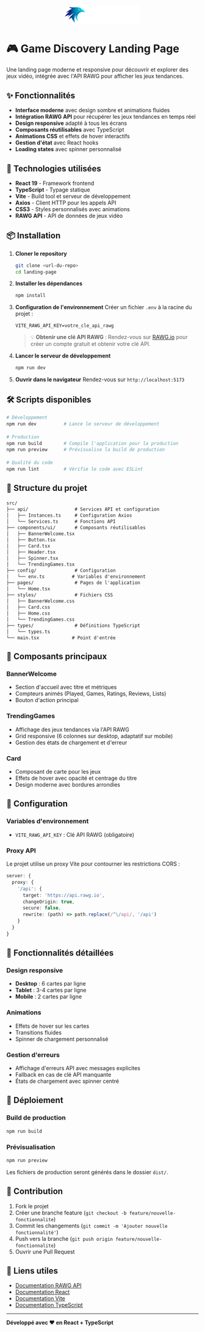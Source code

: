 <div align="center">
  <img src="apex-games-frontend/src/assets/images/logo-apex.png" alt="Apex Games Logo" width="200">
</div>

# 🎮 Game Discovery Landing Page

Une landing page moderne et responsive pour découvrir et explorer des jeux vidéo, intégrée avec l'API RAWG pour afficher les jeux tendances.

## ✨ Fonctionnalités

- **Interface moderne** avec design sombre et animations fluides
- **Intégration RAWG API** pour récupérer les jeux tendances en temps réel
- **Design responsive** adapté à tous les écrans
- **Composants réutilisables** avec TypeScript
- **Animations CSS** et effets de hover interactifs
- **Gestion d'état** avec React hooks
- **Loading states** avec spinner personnalisé

## 🚀 Technologies utilisées

- **React 19** - Framework frontend
- **TypeScript** - Typage statique
- **Vite** - Build tool et serveur de développement
- **Axios** - Client HTTP pour les appels API
- **CSS3** - Styles personnalisés avec animations
- **RAWG API** - API de données de jeux vidéo

## 📦 Installation

1. **Cloner le repository**
   ```bash
   git clone <url-du-repo>
   cd landing-page
   ```

2. **Installer les dépendances**
   ```bash
   npm install
   ```

3. **Configuration de l'environnement**
   Créer un fichier `.env` à la racine du projet :
   ```env
   VITE_RAWG_API_KEY=votre_cle_api_rawg
   ```
   
   > 💡 **Obtenir une clé API RAWG** : Rendez-vous sur [RAWG.io](https://rawg.io/apidocs) pour créer un compte gratuit et obtenir votre clé API.

4. **Lancer le serveur de développement**
   ```bash
   npm run dev
   ```

5. **Ouvrir dans le navigateur**
   Rendez-vous sur `http://localhost:5173`

## 🛠️ Scripts disponibles

```bash
# Développement
npm run dev          # Lance le serveur de développement

# Production
npm run build        # Compile l'application pour la production
npm run preview      # Prévisualise la build de production

# Qualité du code
npm run lint         # Vérifie le code avec ESLint
```

## 📁 Structure du projet

```
src/
├── api/                 # Services API et configuration
│   ├── Instances.ts     # Configuration Axios
│   └── Services.ts      # Fonctions API
├── components/ui/       # Composants réutilisables
│   ├── BannerWelcome.tsx
│   ├── Button.tsx
│   ├── Card.tsx
│   ├── Header.tsx
│   ├── Spinner.tsx
│   └── TrendingGames.tsx
├── config/              # Configuration
│   └── env.ts          # Variables d'environnement
├── pages/               # Pages de l'application
│   └── Home.tsx
├── styles/              # Fichiers CSS
│   ├── BannerWelcome.css
│   ├── Card.css
│   ├── Home.css
│   └── TrendingGames.css
├── types/               # Définitions TypeScript
│   └── types.ts
└── main.tsx            # Point d'entrée
```

## 🎨 Composants principaux

### BannerWelcome
- Section d'accueil avec titre et métriques
- Compteurs animés (Played, Games, Ratings, Reviews, Lists)
- Bouton d'action principal

### TrendingGames
- Affichage des jeux tendances via l'API RAWG
- Grid responsive (6 colonnes sur desktop, adaptatif sur mobile)
- Gestion des états de chargement et d'erreur

### Card
- Composant de carte pour les jeux
- Effets de hover avec opacité et centrage du titre
- Design moderne avec bordures arrondies

## 🔧 Configuration

### Variables d'environnement
- `VITE_RAWG_API_KEY` : Clé API RAWG (obligatoire)

### Proxy API
Le projet utilise un proxy Vite pour contourner les restrictions CORS :
```typescript
server: {
  proxy: {
    '/api': {
      target: 'https://api.rawg.io',
      changeOrigin: true,
      secure: false,
      rewrite: (path) => path.replace(/^\/api/, '/api')
    }
  }
}
```

## 🎯 Fonctionnalités détaillées

### Design responsive
- **Desktop** : 6 cartes par ligne
- **Tablet** : 3-4 cartes par ligne
- **Mobile** : 2 cartes par ligne

### Animations
- Effets de hover sur les cartes
- Transitions fluides
- Spinner de chargement personnalisé

### Gestion d'erreurs
- Affichage d'erreurs API avec messages explicites
- Fallback en cas de clé API manquante
- États de chargement avec spinner centré

## 🚀 Déploiement

### Build de production
```bash
npm run build
```

### Prévisualisation
```bash
npm run preview
```

Les fichiers de production seront générés dans le dossier `dist/`.

## 🤝 Contribution

1. Fork le projet
2. Créer une branche feature (`git checkout -b feature/nouvelle-fonctionnalite`)
3. Commit les changements (`git commit -m 'Ajouter nouvelle fonctionnalité'`)
4. Push vers la branche (`git push origin feature/nouvelle-fonctionnalite`)
5. Ouvrir une Pull Request

## 🔗 Liens utiles

- [Documentation RAWG API](https://rawg.io/apidocs)
- [Documentation React](https://react.dev/)
- [Documentation Vite](https://vitejs.dev/)
- [Documentation TypeScript](https://www.typescriptlang.org/)

---

**Développé avec ❤️ en React + TypeScript**

